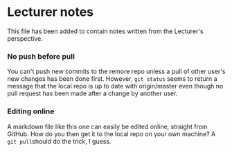 # Lecturer notes
This file has been added to contain notes written from the Lecturer's perspective.

### No push before pull
You can't push new commits to the remore repo unless a pull of other user's new changes has been done first. However, `git status` seems to return a message that the local repo is up to date with origin/master even though no pull request has been made after a change by another user.

### Editing online
A markdown file like this one can easily be edited online, straight from GitHub. How do you then get it to the local repo on your own machine? A `git pull`should do the trick, I guess.
